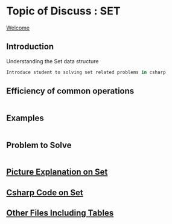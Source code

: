 # Topic of Discuss : SET
[Welcome](0-welcome.md)
## Introduction

Understanding the Set data structure 

```csharp
Introduce student to solving set related problems in csharp
```

## Efficiency of common operations
```csharp

```

## Examples
```csharp

```

## Problem to Solve

```csharp

```

## [Picture Explanation on Set](4-pictureFile.md)
## [Csharp Code on Set](5-C%23File.md) 
## [Other Files Including Tables](6-otherFiles.md)
